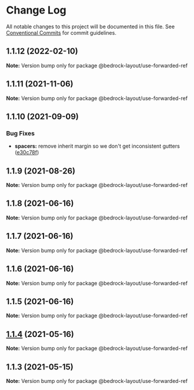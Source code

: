 # Change Log

All notable changes to this project will be documented in this file.
See [Conventional Commits](https://conventionalcommits.org) for commit guidelines.

## 1.1.12 (2022-02-10)

**Note:** Version bump only for package @bedrock-layout/use-forwarded-ref





## 1.1.11 (2021-11-06)

**Note:** Version bump only for package @bedrock-layout/use-forwarded-ref





## 1.1.10 (2021-09-09)


### Bug Fixes

* **spacers:** remove inherit margin so we don't get inconsistent gutters ([e30c78f](https://github.com/Bedrock-Layouts/Bedrock/commit/e30c78f76eae5bbfd49e61df1cd479501ae0486b))





## 1.1.9 (2021-08-26)

**Note:** Version bump only for package @bedrock-layout/use-forwarded-ref





## 1.1.8 (2021-06-16)

**Note:** Version bump only for package @bedrock-layout/use-forwarded-ref





## 1.1.7 (2021-06-16)

**Note:** Version bump only for package @bedrock-layout/use-forwarded-ref





## 1.1.6 (2021-06-16)

**Note:** Version bump only for package @bedrock-layout/use-forwarded-ref





## 1.1.5 (2021-06-16)

**Note:** Version bump only for package @bedrock-layout/use-forwarded-ref





## [1.1.4](https://github.com/Bedrock-Layouts/Bedrock/compare/@bedrock-layout/use-forwarded-ref@1.1.3...@bedrock-layout/use-forwarded-ref@1.1.4) (2021-05-16)

**Note:** Version bump only for package @bedrock-layout/use-forwarded-ref





## 1.1.3 (2021-05-15)

**Note:** Version bump only for package @bedrock-layout/use-forwarded-ref
